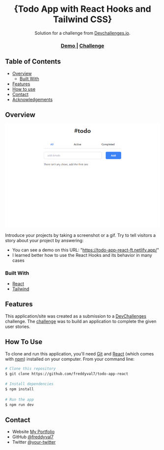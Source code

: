 <!-- Please update value in the {}  -->

<h1 align="center">{Todo App with React Hooks and Tailwind CSS}</h1>

<div align="center">
   Solution for a challenge from  <a href="http://devchallenges.io" target="_blank">Devchallenges.io</a>.
</div>

<div align="center">
  <h3>
    <a href="https://todo-app-react-ft.netlify.app/">
      Demo
    </a>
    <span> | </span>
    <a href="https://devchallenges.io/solutions/GlgEwtl90KRImdGWGbPf>
      Solution
    </a>
    <span> | </span>
    <a href="https://devchallenges.io/challenges/hH6PbOHBdPm6otzw2De5">
      Challenge
    </a>
  </h3>
</div>

<!-- TABLE OF CONTENTS -->

## Table of Contents

- [Overview](#overview)
  - [Built With](#built-with)
- [Features](#features)
- [How to use](#how-to-use)
- [Contact](#contact)
- [Acknowledgements](#acknowledgements)

<!-- OVERVIEW -->

## Overview

![screenshot](../screenshots/todo-app-react.png)

Introduce your projects by taking a screenshot or a gif. Try to tell visitors a story about your project by answering:

- You can see a demo on this URL: "https://todo-app-react-ft.netlify.app/"
- I learned better how to use the React Hooks and its behavior in many cases

### Built With

- [React](https://reactjs.org/)
- [Tailwind](https://tailwindcss.com/)

## Features

This application/site was created as a submission to a [DevChallenges](https://devchallenges.io/challenges) challenge. The [challenge](https://devchallenges.io/challenges/hH6PbOHBdPm6otzw2De5) was to build an application to complete the given user stories.

## How To Use

To clone and run this application, you'll need [Git](https://git-scm.com) and [React](https://reactjs.org/) (which comes with [npm](http://npmjs.com)) installed on your computer. From your command line:

```bash
# Clone this repository
$ git clone https://github.com/freddyval7/todo-app-react

# Install dependencies
$ npm install

# Run the app
$ npm run dev
```

## Contact

- Website [My Portfolio](https://ftdev-portfolio.netlify.app/)
- GitHub [@freddyval7](https://github.com/freddyval7/})
- Twitter [@your-twitter](https://{twitter.com/your-username})
